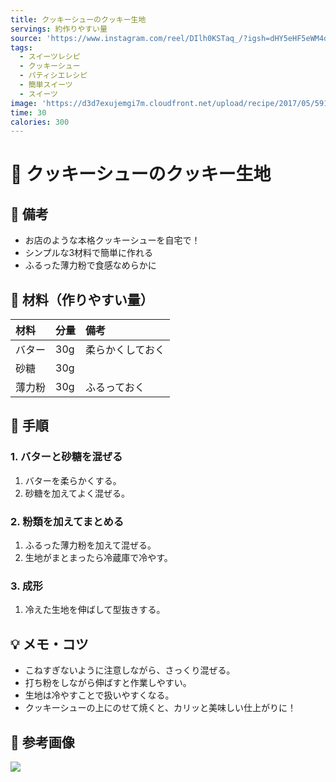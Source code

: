 ```yaml
---
title: クッキーシューのクッキー生地
servings: 約作りやすい量
source: 'https://www.instagram.com/reel/DIlh0KSTaq_/?igsh=dHY5eHF5eWM4dGZ3'
tags:
  - スイーツレシピ
  - クッキーシュー
  - パティシエレシピ
  - 簡単スイーツ
  - スイーツ
image: 'https://d3d7exujemgi7m.cloudfront.net/upload/recipe/2017/05/591d8ce4c5a67.jpg'
time: 30
calories: 300
---
```


# 🍳 クッキーシューのクッキー生地

## 📝 備考
- お店のような本格クッキーシューを自宅で！
- シンプルな3材料で簡単に作れる
- ふるった薄力粉で食感なめらかに

## 🛒 材料（作りやすい量）
| 材料 | 分量 | 備考 |
|:---|:---|:---|
| バター | 30g | 柔らかくしておく |
| 砂糖 | 30g | |
| 薄力粉 | 30g | ふるっておく |

## 🥣 手順

### 1. バターと砂糖を混ぜる
1. バターを柔らかくする。
2. 砂糖を加えてよく混ぜる。

### 2. 粉類を加えてまとめる
1. ふるった薄力粉を加えて混ぜる。
2. 生地がまとまったら冷蔵庫で冷やす。

### 3. 成形
1. 冷えた生地を伸ばして型抜きする。

## 💡 メモ・コツ
- こねすぎないように注意しながら、さっくり混ぜる。
- 打ち粉をしながら伸ばすと作業しやすい。
- 生地は冷やすことで扱いやすくなる。
- クッキーシューの上にのせて焼くと、カリッと美味しい仕上がりに！

## 📸 参考画像

![](https://d3d7exujemgi7m.cloudfront.net/upload/recipe/2017/05/591d8ce4c5a67.jpg)
